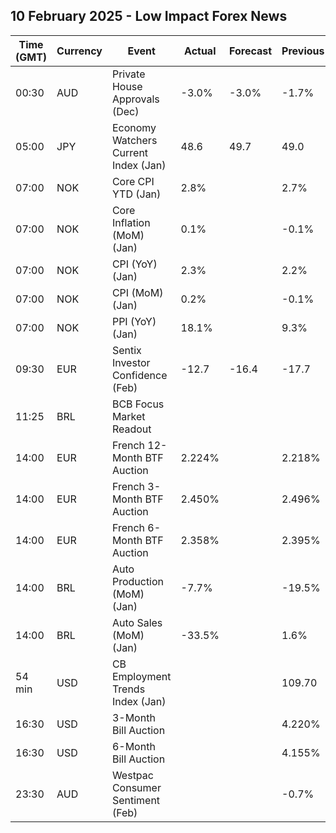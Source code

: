 ## 10 February 2025 - Low Impact Forex News

| Time (GMT) | Currency | Event | Actual | Forecast | Previous |
|------|----------|-------|--------|----------|----------|
| 00:30 | AUD | Private House Approvals (Dec) | -3.0% | -3.0% | -1.7% |
| 05:00 | JPY | Economy Watchers Current Index (Jan) | 48.6 | 49.7 | 49.0 |
| 07:00 | NOK | Core CPI YTD (Jan) | 2.8% |  | 2.7% |
| 07:00 | NOK | Core Inflation (MoM) (Jan) | 0.1% |  | -0.1% |
| 07:00 | NOK | CPI (YoY) (Jan) | 2.3% |  | 2.2% |
| 07:00 | NOK | CPI (MoM) (Jan) | 0.2% |  | -0.1% |
| 07:00 | NOK | PPI (YoY) (Jan) | 18.1% |  | 9.3% |
| 09:30 | EUR | Sentix Investor Confidence (Feb) | -12.7 | -16.4 | -17.7 |
| 11:25 | BRL | BCB Focus Market Readout |  |  |  |
| 14:00 | EUR | French 12-Month BTF Auction | 2.224% |  | 2.218% |
| 14:00 | EUR | French 3-Month BTF Auction | 2.450% |  | 2.496% |
| 14:00 | EUR | French 6-Month BTF Auction | 2.358% |  | 2.395% |
| 14:00 | BRL | Auto Production (MoM) (Jan) | -7.7% |  | -19.5% |
| 14:00 | BRL | Auto Sales (MoM) (Jan) | -33.5% |  | 1.6% |
| 54 min | USD | CB Employment Trends Index (Jan) |  |  | 109.70 |
| 16:30 | USD | 3-Month Bill Auction |  |  | 4.220% |
| 16:30 | USD | 6-Month Bill Auction |  |  | 4.155% |
| 23:30 | AUD | Westpac Consumer Sentiment (Feb) |  |  | -0.7% |
